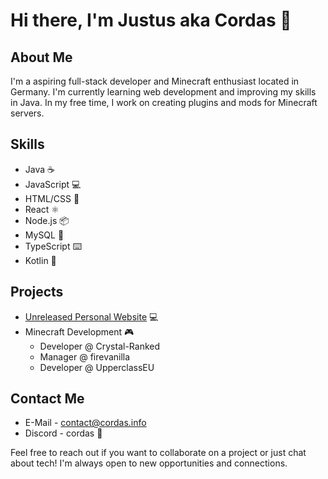 # Hi there, I'm Justus aka Cordas 👋

## About Me 

I'm a aspiring full-stack developer and Minecraft enthusiast located in Germany. I'm currently learning web development and improving my skills in Java. In my free time, I work on creating plugins and mods for Minecraft servers.

## Skills

- Java ☕
- JavaScript 💻
- HTML/CSS 🎨
- React ⚛️
- Node.js 📦
- MySQL 📀
- TypeScript ⌨️
- Kotlin 📱

## Projects 

- [Unreleased Personal Website](https://cordas.info) 💻
- Minecraft Development 🎮
  - Developer @ Crystal-Ranked
  - Manager @ firevanilla
  - Developer @ UpperclassEU

## Contact Me

- E-Mail - contact@cordas.info
- Discord - cordas 💬

Feel free to reach out if you want to collaborate on a project or just chat about tech! I'm always open to new opportunities and connections.
